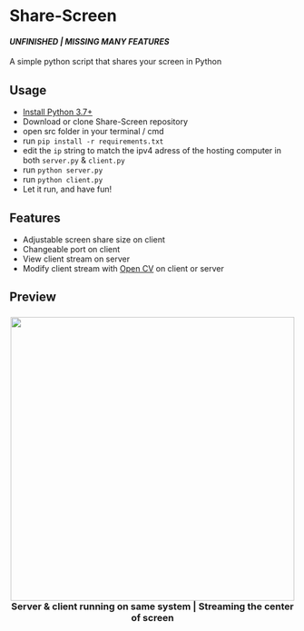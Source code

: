 # Share-Screen
*<h4>UNFINISHED | MISSING MANY FEATURES</h4>*
A simple python script that shares your screen in Python

## Usage

- [Install Python 3.7+](https://www.python.org/downloads/)
- Download or clone Share-Screen repository 
- open src folder in your terminal / cmd
- run `pip install -r requirements.txt`
- edit the `ip` string to match the ipv4 adress of the hosting computer in both `server.py` & `client.py`
- run `python server.py`
- run `python client.py`
- Let it run, and have fun!

## Features

- Adjustable screen share size on client
- Changeable port on client
- View client stream on server
- Modify client stream with [Open CV](https://opencv.org/) on client or server

## Preview

<h3 align="center">
  <img src="https://imgur.com/jWMRe5D.png alt="preview1" style="height: 500px""></img>
  <br>
  Server & client running on same system | Streaming the center of screen
</h3>
